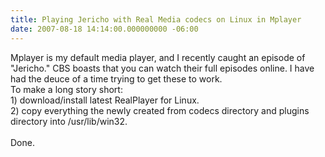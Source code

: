 ```yaml
---
title: Playing Jericho with Real Media codecs on Linux in Mplayer
date: 2007-08-18 14:14:00.000000000 -06:00
---
```

Mplayer is my default media player, and I recently caught an episode of "Jericho."  CBS boasts that you can watch their full episodes online.  I have had the deuce of a time trying to get these to work.<br />To make a long story short:<br />1) download/install latest RealPlayer for Linux.<br />2) copy everything the newly created from codecs directory and plugins directory into /usr/lib/win32.<br /><br />Done.

